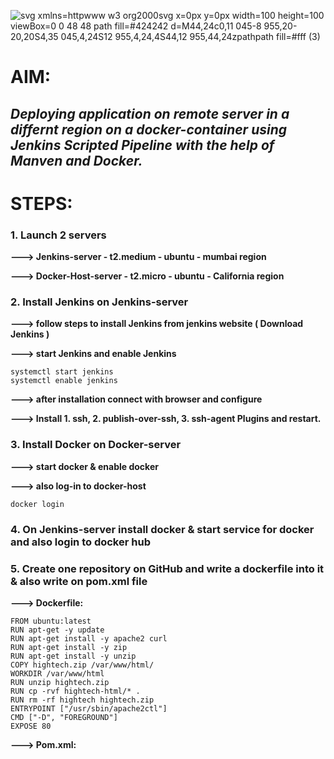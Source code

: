 ![svg xmlns=httpwww w3 org2000svg x=0px y=0px width=100 height=100 viewBox=0 0 48 48 path fill=#424242 d=M44,24c0,11 045-8 955,20-20,20S4,35 045,4,24S12 955,4,24,4S44,12 955,44,24zpathpath fill=#fff (3)](https://github.com/user-attachments/assets/81ae6dd6-fbcc-4630-871d-a92bbe9d8e00)
# AIM:
## *Deploying application on remote server in a differnt region on a docker-container using Jenkins Scripted Pipeline with the help of Manven and Docker.*

# STEPS:

### **1. Launch 2 servers**

**---> Jenkins-server - t2.medium - ubuntu - mumbai region**

**---> Docker-Host-server - t2.micro - ubuntu - California region**

### **2. Install Jenkins on Jenkins-server**

**---> follow steps to install Jenkins from jenkins website ( Download Jenkins )**

**---> start Jenkins and enable Jenkins**
```
systemctl start jenkins
systemctl enable jenkins
```

**---> after installation connect with browser and configure**

**---> Install 1. ssh, 2. publish-over-ssh, 3. ssh-agent  Plugins and restart.**


### **3. Install Docker on Docker-server**

**---> start docker & enable docker**

**---> also log-in to docker-host**
```
docker login
```
### **4. On Jenkins-server install docker & start service for docker and also login to docker hub**

### **5. Create one repository on GitHub and write a dockerfile into it & also write on pom.xml file**

**---> Dockerfile:**
```
FROM ubuntu:latest
RUN apt-get -y update
RUN apt-get install -y apache2 curl
RUN apt-get install -y zip
RUN apt-get install -y unzip
COPY hightech.zip /var/www/html/
WORKDIR /var/www/html
RUN unzip hightech.zip
RUN cp -rvf hightech-html/* .
RUN rm -rf hightech hightech.zip
ENTRYPOINT ["/usr/sbin/apache2ctl"]
CMD ["-D", "FOREGROUND"]
EXPOSE 80
```

**---> Pom.xml:**
```

